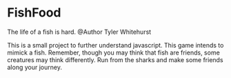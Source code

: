 # FishFood
The life of a fish is hard.
@Author Tyler Whitehurst

This is a small project to further understand javascript.
This game intends to mimick a fish. Remember, though you
may think that fish are friends, some creatures may think
differently. Run from the sharks and make some friends
along your journey.